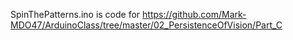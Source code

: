 SpinThePatterns.ino is code for https://github.com/Mark-MDO47/ArduinoClass/tree/master/02_PersistenceOfVision/Part_C